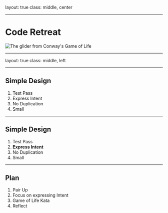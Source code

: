 layout: true
class: middle, center

---
# Code Retreat

![The glider from Conway's Game of Life](https://codekatachallenge.github.io/simple_design/image/glider.svg)

---
layout: true
class: middle, left

---
## Simple Design

1. Test Pass
2. Express Intent
3. No Duplication
4. Small

---
## Simple Design

1. Test Pass
2. **Express Intent**
3. No Duplication
4. Small

---
## Plan

1. Pair Up
2. Focus on expressing Intent
3. Game of Life Kata 
4. Reflect
